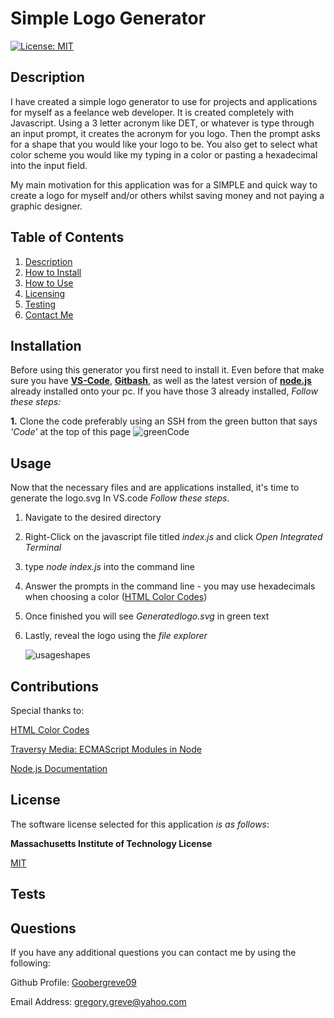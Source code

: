 # Simple Logo Generator

  [![License: MIT](https://img.shields.io/badge/License-MIT-yellow.svg)](https://opensource.org/licenses/MIT)

  
## Description

I have created a simple logo generator to use for projects and applications for myself as a feelance web developer. It is created completely with Javascript. Using a 3 letter acronym like DET, or whatever is type through an input prompt, it creates the acronym for you logo. Then the prompt asks for a shape that you would like your logo to be. You also get to select what color scheme you would like my typing in a color or pasting a hexadecimal into the input field. 

My main motivation for this application was for a SIMPLE and quick way to create a logo for myself and/or others whilst saving money and not paying a graphic designer. 
  
## Table of Contents

1. [Description](#description)  
2. [How to Install](#installation)  
3. [How to Use](#usage)  
4. [Licensing](#license)  
5. [Testing](#tests)  
6. [Contact Me](#questions)

## Installation

Before using this generator you first need to install it. Even before that make sure you have [**VS-Code**](https://code.visualstudio.com/download), [**Gitbash**](https://gitforwindows.org/), as well as the latest version of [**node.js**](https://nodejs.org/en/download) already installed onto your pc. If you have those 3 already installed, *Follow these steps:*

**1.** Clone the code preferably using an SSH from the green button that says *'Code'* at the top of this page
![greenCode](https://github.com/Goobergreve09/simple-logo-generator/assets/143923830/385b6da8-bf3e-4295-aef4-a62078802b3b)




## Usage

Now that the necessary files and are applications installed, it's  time to generate the logo.svg In VS.code *Follow these steps*.

1. Navigate to the desired directory

2. Right-Click on the javascript file titled *index.js* and click *Open Integrated Terminal*

3. type *node index.js* into the command line

4. Answer the prompts in the command line - you may use hexadecimals when choosing a color ([HTML Color Codes](https://htmlcolorcodes.com/))

5. Once finished you will see *Generatedlogo.svg* in green text

6. Lastly, reveal the logo using the *file explorer*

   ![usageshapes](https://github.com/Goobergreve09/simple-logo-generator/assets/143923830/c723ef03-4005-44a2-aab9-d6ae9e9d2586)


## Contributions

Special thanks to:

[HTML Color Codes](https://htmlcolorcodes.com/)

[Traversy Media: ECMAScript Modules in Node](https://www.youtube.com/watch?v=teDVlOjOCT0&t=455s)

[Node.js Documentation](https://nodejs.org/api/esm.html)


## License

The software license selected for this application *is as follows*:

**Massachusetts Institute of Technology License**

[MIT](https://opensource.org/licenses/MIT)



## Tests



## Questions

If you have any additional questions you can contact me by using the following:

 Github Profile: [Goobergreve09](https://www.github.com/Goobergreve09)

 Email Address: gregory.greve@yahoo.com


